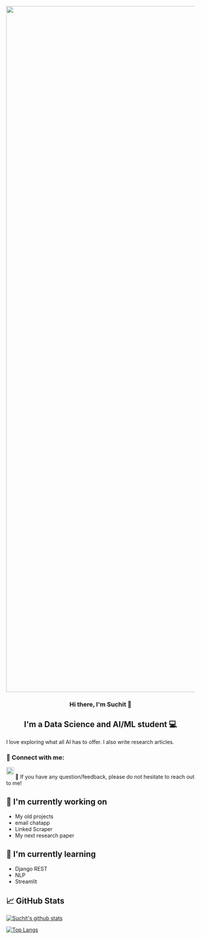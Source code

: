 <p align="center">
  <img width="1834" alt="Make your README (1)" src="https://github.com/user-attachments/assets/1f9c6aad-c7cd-4c66-96f6-e1c0f11464a8">

</p>

<h3 align="center">
Hi there, I'm Suchit 👋
</h3>

<h2 align="center">
I'm a Data Science and AI/ML student 💻
</h2> 

I love exploring what all AI has to offer. I also write research articles.

### 🤝 Connect with me:
<a href="https://www.linkedin.com/in/suchit-sharma-465ba1251/"><img align="left" src="https://raw.githubusercontent.com/yushi1007/yushi1007/main/images/linkedin.svg" alt="Suchit | LinkedIn" width="21px"/></a>

</br>
💬 If you have any question/feedback, please do not hesitate to reach out to me!

## 🔭 I'm currently working on

- My old projects
- email chatapp
- Linked Scraper
- My next research paper

## 🌱 I'm currently learning

- Django REST
- NLP
- Streamlit





## 📈 GitHub Stats 

[![Suchit's github stats](https://github-readme-stats.vercel.app/api?username=suchitsharma2004)](https://github.com/suchitsharma2004)

[![Top Langs](https://github-readme-stats.vercel.app/api/top-langs/?username=suchitsharma2004&layout=compact)](https://github.com/suchitsharma2004)
